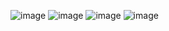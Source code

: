 ![image](https://github.com/user-attachments/assets/c1137e39-97bb-41d9-8aac-0011267eaa50)
![image](https://github.com/user-attachments/assets/9c957fe2-0f30-4f76-be3e-9bc16d986863)
![image](https://github.com/user-attachments/assets/9fc2a8a0-0801-4aa8-a835-5588bef20bd6)
![image](https://github.com/user-attachments/assets/3f540c8f-e0d7-49be-82ca-15fe730adcc6)
